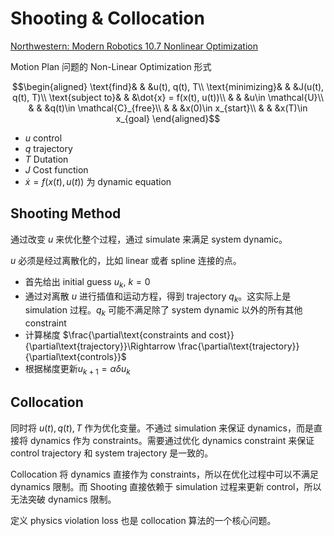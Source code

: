# Shooting & Collocation
[Northwestern: Modern Robotics 10.7 Nonlinear Optimization](https://modernrobotics.northwestern.edu/nu-gm-book-resource/10-7-nonlinear-optimization/#department)

Motion Plan 问题的 Non-Linear Optimization 形式

$$\begin{aligned}
    \text{find}& & &u(t), q(t), T\\
    \text{minimizing}& & &J(u(t), q(t), T)\\
    \text{subject to}& & &\dot{x} = f(x(t), u(t))\\
    & & &u\in \mathcal{U}\\
    & & &q(t)\in \mathcal{C}_{free}\\
    & & &x(0)\in x_{start}\\
    & & &x(T)\in x_{goal}
\end{aligned}$$

- $u$ control
- $q$ trajectory
- $T$ Dutation
- $J$ Cost function
- $\dot{x} = f(x(t), u(t))$ 为 dynamic equation

## Shooting Method
通过改变 $u$ 来优化整个过程，通过 simulate 来满足 system dynamic。

$u$ 必须是经过离散化的，比如 linear 或者 spline 连接的点。

- 首先给出 initial guess $u_k$, $k=0$
- 通过对离散 $u$ 进行插值和运动方程，得到 trajectory $q_k$。这实际上是 simulation 过程。$q_k$ 可能不满足除了 system dynamic 以外的所有其他 constraint
- 计算梯度 $\frac{\partial\text{constraints and cost}}{\partial\text{trajectory}}\Rightarrow \frac{\partial\text{trajectory}}{\partial\text{controls}}$
- 根据梯度更新$u_{k+1} = \alpha\delta u_k$


## Collocation
同时将 $u(t),q(t),T$ 作为优化变量。不通过 simulation 来保证 dynamics，而是直接将 dynamics 作为 constraints。需要通过优化 dynamics constraint 来保证 control trajectory 和 system trajectory 是一致的。

Collocation 将 dynamics 直接作为 constraints，所以在优化过程中可以不满足 dynamics 限制。而 Shooting 直接依赖于 simulation 过程来更新 control，所以无法突破 dynamics 限制。

定义 physics violation loss 也是 collocation 算法的一个核心问题。